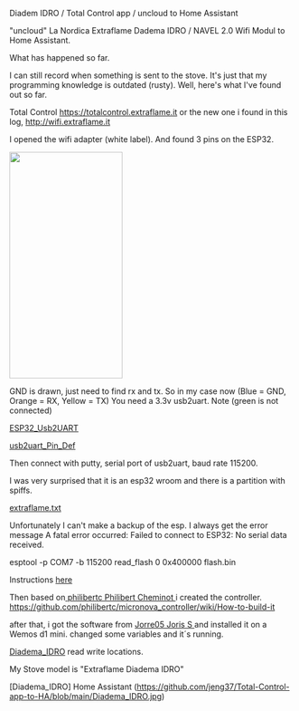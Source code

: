 Diadem IDRO / Total Control app / uncloud to Home Assistant

"uncloud" La Nordica Extraflame Dadema IDRO / NAVEL 2.0 Wifi Modul to Home Assistant.

What has happened so far.

I can still record when something is sent to the stove.
It's just that my programming knowledge is outdated (rusty).
Well, here's what I've found out so far.


Total Control
https://totalcontrol.extraflame.it
or the new one i found in this log,
http://wifi.extraflame.it

I opened the wifi adapter (white label).
And found 3 pins on the ESP32.

<img src="ESP32_Pins" data-canonical-src="[https](https://github.com/jeng37/Total-Control-app-to-HA/blob/main/ESP32_Pins.jpg(" width="200" height="400" />

GND is drawn, just need to find rx and tx.
So in my case now (Blue = GND, Orange = RX, Yellow = TX)
You need a 3.3v usb2uart.
Note (green is not connected)

[ESP32_Usb2UART](https://github.com/jeng37/Total-Control-app-to-HA/blob/main/ESP32_Usb2UART.jpg)

[usb2uart_Pin_Def](https://github.com/jeng37/Total-Control-app-to-HA/blob/main/ESP32_Pin_Def.jpg)

Then connect with putty, serial port of usb2uart, baud rate 115200.

I was very surprised that it is an esp32 wroom and there is a partition with spiffs.

[extraflame.txt](https://github.com/jeng37/Total-Control-app-to-HA/blob/main/extraflame.txt)


Unfortunately I can't make a backup of the esp. I always get the error message
A fatal error occurred: Failed to connect to ESP32: No serial data received.

esptool -p COM7 -b 115200 read_flash 0 0x400000 flash.bin

Instructions [here](https://jmswrnr.com/blog/hacking-a-smart-home-device#dumping-flash)

 
Then based on[
philibertc
Philibert Cheminot ](https://github.com/philibertc/micronova_controller)
i created the controller.
https://github.com/philibertc/micronova_controller/wiki/How-to-build-it

after that,
i got the software from [
Jorre05
Joris S ](https://github.com/Jorre05/micronova)
and installed it on a Wemos d1 mini.
changed some variables and it´s running.

[Diadema_IDRO](https://github.com/jeng37/Total-Control-app-to-HA/blob/main/Diadema_IDRO.txt) read write locations.
   
   
My Stove model is "Extraflame Diadema IDRO"

[Diadema_IDRO] Home Assistant (https://github.com/jeng37/Total-Control-app-to-HA/blob/main/Diadema_IDRO.jpg)

